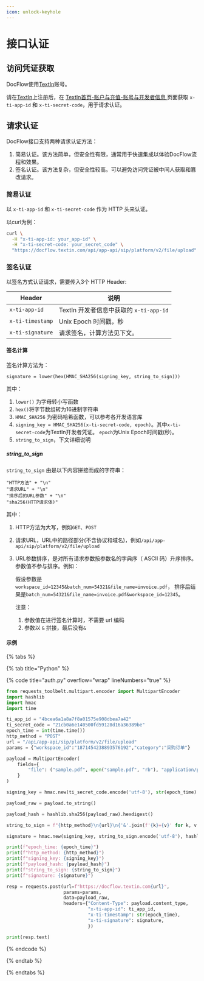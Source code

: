 ```yaml
---
icon: unlock-keyhole
---
```


# 接口认证

## 访问凭证获取

DocFlow使用[TextIn](https://www.textin.com/)账号。  

请在[TextIn](https://www.textin.com/)上注册后，在 [TextIn首页-账户与充值-账号与开发者信息 ](https://www.textin.com/console/dashboard/setting)页面获取 `x-ti-app-id` 和 `x-ti-secret-code`，用于请求认证。

## 请求认证

DocFlow接口支持两种请求认证方法：

1. 简易认证。该方法简单，但安全性有限，通常用于快速集成以体验DocFlow流程和效果。
2. 签名认证。该方法复杂，但安全性较高。可以避免访问凭证被中间人获取和篡改请求。


### 简易认证

以 `x-ti-app-id`  和 `x-ti-secret-code` 作为 HTTP 头来认证。

以curl为例：

```bash
curl \
  -H "x-ti-app-id: your_app-id" \
  -H "x-ti-secret-code: your_secret_code" \
  "https://docflow.textin.com/api/app-api/sip/platform/v2/file/upload"
```

### 签名认证

以签名方式认证请求，需要传入3个 HTTP Header:

| Header           | 说明                                    |
| ---------------- | --------------------------------------- |
| `x-ti-app-id`    | TextIn 开发者信息中获取的 `x-ti-app-id` |
| `x-ti-timestamp` | Unix Epoch 时间戳，秒                   |
| `x-ti-signature` | 请求签名，计算方法见下文。              |

#### 签名计算

签名计算方法为：

```
signature = lower(hex(HMAC_SHA256(signing_key, string_to_sign)))
```

其中：

1.  `lower()` 为字母转小写函数
2. `hex()`将字节数组转为16进制字符串
3. `HMAC_SHA256` 为密码哈希函数，可以参考各开发语言库
4. `signing_key = HMAC_SHA256(x-ti-secret-code, epoch)`。其中`x-ti-secret-code`为TextIn开发者凭证。 `epoch`为Unix Epoch时间戳(秒)。
5. `string_to_sign`，下文详细说明

##### string_to_sign

`string_to_sign` 由是以下内容拼接而成的字符串：

```
"HTTP方法" + "\n"
"请求URL" + "\n"
"排序后的URL参数" + "\n"
"sha256(HTTP请求体)"
```

其中：

1. HTTP方法为大写，例如`GET`、`POST`

2. 请求URL，URL中的路径部分(不含协议和域名)，例如`/api/app-api/sip/platform/v2/file/upload`

3. URL参数排序，是对所有请求参数按参数名的字典序（ ASCII 码）升序排序。参数值不参与排序。例如：

   假设参数是`workspace_id=12345&batch_num=54321&file_name=invoice.pdf`，
   排序后结果是`batch_num=54321&file_name=invoice.pdf&workspace_id=12345`。

   注意：

   1. 参数值在进行签名计算时，不需要 url 编码
   2. 参数以 `&` 拼接，最后没有`&`

#### 示例

{% tabs %}

{% tab title="Python" %}

{% code title="auth.py" overflow="wrap" lineNumbers="true" %}

```python
from requests_toolbelt.multipart.encoder import MultipartEncoder
import hashlib
import hmac
import time

ti_app_id = "4bcea6a1a8a7f8a01575e908dbea7a42"
ti_secret_code = "21cb0a6e140500fd59128d16a36389be"
epoch_time = int(time.time())
http_method = "POST"
url = "/api/app-api/sip/platform/v2/file/upload"
params = {"workspace_id":"1871454238893576192","category":"采购订单"}

payload = MultipartEncoder(
    fields={
        "file": ("sample.pdf", open("sample.pdf", "rb"), "application/pdf"),
    }
)

signing_key = hmac.new(ti_secret_code.encode('utf-8'), str(epoch_time).encode('utf-8'), hashlib.sha256).digest()

payload_raw = payload.to_string()

payload_hash = hashlib.sha256(payload_raw).hexdigest()

string_to_sign = f"{http_method}\n{url}\n{'&'.join(f'{k}={v}' for k, v in sorted(params.items()))}\n{payload_hash}"

signature = hmac.new(signing_key, string_to_sign.encode('utf-8'), hashlib.sha256).hexdigest()

print(f"epoch_time: {epoch_time}")
print(f"http_method: {http_method}")
print(f"signing_key: {signing_key}")
print(f"payload_hash: {payload_hash}")
print(f"string_to_sign: {string_to_sign}")
print(f"signature: {signature}")

resp = requests.post(url=f"https://docflow.textin.com{url}", 
                     params=params, 
                     data=payload_raw, 
                     headers={"Content-Type": payload.content_type,
                              "x-ti-app-id": ti_app_id,
                              "x-ti-timestamp": str(epoch_time),
                              "x-ti-signature": signature,
                              })

print(resp.text)
```

{% endcode %}

{% endtab %}

{% endtabs %}